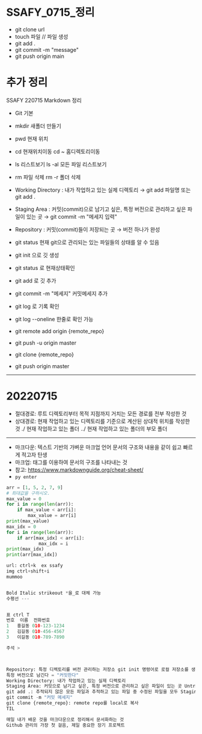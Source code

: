 # SSAFY_0715_정리
- git clone url 
- touch 파일 // 파일 생성
- git add . 
- git commit -m "message"
- git push origin main

# 추가 정리
SSAFY 220715 Markdown 정리
- Git 기본
- mkdir 새폴더 만들기
- pwd 현재 위치
- cd 현재위치이동 cd ~ 홈디렉토리이동
- ls 리스트보기 ls -al 모든 파일 리스트보기
- rm 파일 삭제 rm -r 폴더 삭제
- Working Directory : 내가 작업하고 있는 실제 디렉토리 → git add 파일명 또는 git add .
- Staging Area : 커밋(commit)으로 남기고 싶은, 특정 버전으로 관리하고 싶은 파일이 있는 곳 → git commit -m "메세지 입력"
- Repository : 커밋(commit)들이 저장되는 곳 → 버전 하나가 완성
- git status 현재 git으로 관리되는 있는 파일들의 상태를 알 수 있음
- git init 으로 깃 생성
- git status 로 현재상태확인
- git add 로 깃 추가
- git commit -m "메세지" 커밋메세지 추가
- git log 로 기록 확인

- git log --oneline 한줄로 확인 가능
- git remote add origin {remote_repo}
- git push -u origin master

- git clone {remote_repo}
- git push origin master
---

# 20220715
- 절대경로: 루트 디렉토리부터 목적 지점까지 거치는 모든 경로를 전부 작성한 것
- 상대경로: 현재 작업하고 있는 디렉토리를 기준으로 계산된 상대적 위치를 작성한 것
  ./ 현재 작업하고 있는 폴더
  ../ 현재 작업하고 있는 폴더의 부모 폴더
---
- 마크다운: 텍스트 기반의 가벼운 마크업 언어
  문서의 구조와 내용을 같이 쉽고 빠르게 적고자 탄생
- 마크업: 태그를 이용하여 문서의 구조를 나타내는 것
- 참고: https://www.markdownguide.org/cheat-sheet/
- ```py enter ```
```python
arr = [1, 5, 2, 7, 9]
# 최대값을 구하시오.
max_value = 0
for i in range(len(arr)):
    if max_value < arr[i]:
        max_value = arr[i]
print(max_value)
max_idx = 0
for i in range(len(arr)):
    if arr[max_idx] < arr[i]:
            max_idx = i
print(max_idx)
print(arr[max_idx])

url: ctrl+k  ex ssafy
img ctrl+shift+i
mummoo


Bold Italic strikeout *을_로 대체 가능
수평선 ---


표 ctrl T
번호	이름	전화번호
1	홍길동	010-123-1234
2	김길동	010-456-4567
3	이길동	010-789-7890

주석 >



Repository: 특정 디렉토리를 버전 관리하는 저장소 git init 명령어로 로컬 저장소를 생성
특정 버전으로 남긴다 = "커밋한다"
Working Directory: 내가 작업하고 있는 실제 디렉토리
Staging Area: 커밋으로 남기고 싶은, 특정 버전으로 관리하고 싶은 파일이 있는 곳 Untracked :point_right_light_skin_tone: (git add) Staged :point_right_light_skin_tone: (git commit) Committed
git add .: 추적되지 않은 모든 파일과 추적하고 있는 파일 중 수정된 파일을 모두 Staging Area에 올림
git commit -m "커밋 메세지"
git clone {remote_repo}: remote repo를 local로 복사
TIL

매일 내가 배운 것을 마크다운으로 정리해서 문서화하는 것
Github 관리의 가장 첫 걸음, 제일 중요한 장기 프로젝트